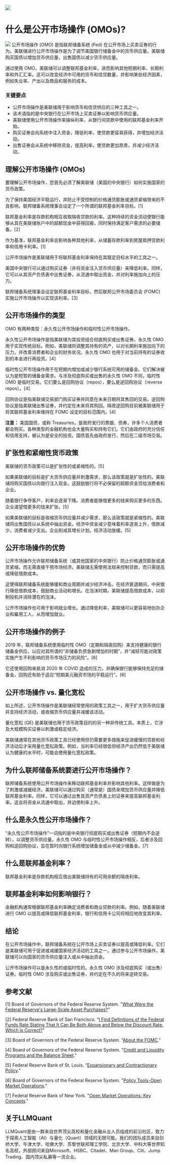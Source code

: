 ![](https://fastly.jsdelivr.net/gh/bucketio/img11@main/2024/10/21/1729466068183-23134fce-3131-4262-b18c-f378d71af4f6.gif)
# 什么是公开市场操作 (OMOs)?
![](https://fastly.jsdelivr.net/gh/bucketio/img9@main/2024/10/20/1729465031968-b3c8959e-1d37-4b8a-91b1-b0b0dfe25143.png)
公开市场操作 (OMO) 是指联邦储备系统 (Fed) 在公开市场上买卖证券的行为。美联储进行公开市场操作是为了调节美国银行储备金中的货币供应量。美联储购买国债以增加货币供应量，出售国债以减少货币供应量。

通过使用 OMO，美联储可以调整联邦基金利率，进而影响其他短期利率、长期利率和外汇汇率。这可以改变经济中可用的货币和信贷数量，并影响某些经济因素，例如失业率、产出以及商品和服务的成本。

### 关键要点

- 公开市场操作是美联储用于影响货币和信贷供应的三种工具之一。
- 该术语指的是中央银行在公开市场上买卖证券以影响货币供应量。
- 美联储使用公开市场操作来操纵利率，从银行间贷款中使用的联邦基金利率开始。
- 购买证券会向系统中注入资金，降低利率，使贷款更容易获得，并增加经济活动。
- 出售证券会从系统中移除资金，提高利率，使贷款更加昂贵，并减少经济活动。

## 理解公开市场操作 (OMOs)

要理解公开市场操作，您首先必须了解美联储（美国的中央银行）如何实施国家的货币政策。

为了保持美国经济平稳运行，并防止不受控制的价格通货膨胀或通货紧缩带来的不良影响，联邦储备系统理事会设定了一个所谓的联邦基金利率目标。[1]

联邦基金利率是存款机构相互收取隔夜贷款的利率。这种持续的资金流动使银行能够从其在美联储账户中的超额现金中获得回报，同时保持满足客户需求的必要储备。[2]

作为基准，联邦基金利率会影响各种其他利率，从储蓄存款利率到房屋抵押贷款利率和信用卡利率。[1]

公开市场操作是美联储用于将联邦基金利率保持在其既定目标水平的工具之一。

美国中央银行可以通过购买证券（并将资金注入货币供应量）来降低利率。同样，它可以从其资产负债表中出售证券，从流通中取出资金，并对利率施加向上的压力。

联邦储备系统理事会设定联邦基金利率目标，然后联邦公开市场委员会 (FOMC) 实施公开市场操作以实现该利率。[3]

## 公开市场操作的类型

OMO 有两种类型：永久性公开市场操作和临时性公开市场操作。

永久性公开市场操作是指美联储为其投资组合彻底购买或出售证券。永久性 OMO 用于实现传统目标。例如，美联储将调整其持有的资产，以对长期利率施加向下的压力，并改善消费者和企业的财务状况。永久性 OMO 也用于对当前持有的证券收到的本金进行再投资。[4]

临时性公开市场操作用于在短期内增加或减少银行系统可用的储备金。它们解决被认为是短暂的储备金需求。与涉及彻底购买或出售的永久性 OMO 不同，临时性 OMO 是临时交易。它们要么是回购协议（repos），要么是逆回购协议（reverse repos）。[4]

回购协议是指美联储交易部门购买证券并同意在未来日期将其售回的交易。逆回购协议是指美联储出售证券，并约定在未来将其购回。隔夜逆回购目前被美联储用于将其联邦基金利率维持在 FOMC 设定的目标范围内。[4]

**注意：** 美国国债，或称 Treasuries，是政府发行的票据、债券，许多个人消费者都会购买。各种类型的金融机构也会大量购买和持有它们。它们由政府的充分信任和信用支持，被认为是安全的投资。国债首先由政府发行，然后在二级市场交易。

## 扩张性和紧缩性货币政策

美联储的货币政策可以是扩张性的或紧缩性的。[5]

如果美联储的目标是扩大货币供应量并刺激需求，那么该政策就是扩张性的。美联储将购买国债以向银行注入现金。这鼓励银行将不必保留的超额资金贷给消费者和企业。

随着银行争夺客户，利率会逐渐下降。消费者能够借更多的钱来购买更多的东西。企业渴望借更多的钱来扩张。[5]

如果美联储的目标是收缩货币供应量并减少需求，那么该政策就是紧缩性的。美联储将出售国债以从系统中抽出资金。经济中资金减少意味着利率逐渐上升，借款减少。消费者减少支出。企业削减其增长计划。经济活动放缓。[5]

## 公开市场操作的优势

公开市场操作允许联邦储备系统（或其他国家的中央银行）防止价格通货膨胀或通货紧缩，而无需直接干预市场经济。美联储无需使用法规来控制贷款，而只需提高或降低借款成本。

这使得联邦储备系统能够缓和商业周期并减少经济冲击。在经济衰退期间，中央银行降低借款成本，鼓励商业活动和增长。在泡沫时期，美联储提高借款成本，以抑制投机并消除潜在的泡沫。

公开市场操作也可用于影响就业增长。通过降低利率，美联储可以更容易地创办企业和雇用工人，从而增加就业。

## 公开市场操作的例子

2019 年，联邦储备系统使用临时性 OMO（定期和隔夜回购）来支持健康的银行储备金供应，以应对其所谓的“非储备负债急剧增加的时期”，并“减轻可能对政策实施产生不利影响的货币市场压力的风险”。[6]

它还使用回购来抵消 2020 年 COVID 造成的压力，并确保银行能够保持充足的储备金。回购还有助于适应“短期美元融资市场的平稳运行”。[6]

## 公开市场操作 vs. 量化宽松

如上所述，公开市场操作是美联储经常使用的政策工具之一，用于扩大货币供应量并支持经济活动，或收缩货币供应量并减缓该活动。

量化宽松 (QE) 是美联储也用于货币政策目的的另一种非传统工具。本质上，它涉及大规模购买证券以刺激或稳定经济。

美联储通常在其他货币政策工具已经使用但仍需要更多措施来促进缓慢的贷款和经济活动后才采用量化宽松政策。例如，当利率已经很低但经济产出仍然低于美联储认为健康的水平时，可能会使用量化宽松政策。

## 为什么联邦储备系统要进行公开市场操作？

联邦储备系统使用公开市场操作来移动联邦基金利率并影响其他利率。这样做是为了刺激或减缓经济。美联储可以通过购买（通常是）国债来增加货币供应量并降低联邦基金利率。同样，它可以通过出售其资产负债表上的证券来提高联邦基金利率。这会将资金从流通中取出，并迫使利率上升。

## 什么是永久性公开市场操作？

“永久性公开市场操作”一词指的是中央银行彻底购买或出售证券（短期内不会逆转），以调整货币供应量。永久性 OMO 与临时性公开市场操作相反，后者涉及回购和逆回购协议，旨在暂时向银行系统增加储备金或从中减少储备金。[7]

## 什么是联邦基金利率？

联邦基金利率是存款机构相互借出美联储持有的可用余额的隔夜利率。

## 联邦基金利率如何影响银行？

金融机构通常根据联邦基金利率确定消费者和商业贷款的利率。例如，随着美联储进行 OMO 以提高或降低联邦基金利率，银行和信用卡公司将相应地改变其利率。

## 结论

在公开市场操作中，联邦储备系统在公开市场上买卖证券以提高或降低利率。它们是美联储可用于促进或减缓国家经济活动的工具之一。通过参与公开市场操作，美联储可以向国家的货币供应量注入或从中抽出资金。

公开市场操作可以是永久性的或临时性的。永久性 OMO 涉及彻底购买（或出售）证券。临时性 OMO 涉及购买或出售证券，并约定在不久的将来逆转交易。

## 参考文献

[1] Board of Governors of the Federal Reserve System. "[What Were the Federal Reserve's Large-Scale Asset Purchases?](https://www.federalreserve.gov/faqs/what-were-the-federal-reserves-large-scale-asset-purchases.htm)"

[2] Federal Reserve Bank of San Francisco. “[I Find Definitions of the Federal Funds Rate Stating That It Can Be Both Above and Below the Discount Rate. Which is Correct?](https://www.frbsf.org/education/publications/doctor-econ/2004/september/federal-funds-rate-discount-rate/)"

[3] Board of Governors of the Federal Reserve System. “[About the FOMC](https://www.federalreserve.gov/monetarypolicy/fomc.htm).”

[4] Board of Governors of the Federal Reserve System. "[Credit and Liquidity Programs and the Balance Sheet](https://www.federalreserve.gov/monetarypolicy/bst_openmarketops.htm)."

[5] Federal Reserve Bank of St. Louis. “[Expansionary and Contractionary Policy](https://www.stlouisfed.org/in-plain-english/expansionary-and-contractionary-policy).”

[6] Board of Governors of the Federal Reserve System. "[Policy Tools-Open Market Operations](https://www.federalreserve.gov/monetarypolicy/openmarket.htm)."

[7] Federal Reserve Bank of New York. "[Open Market Operations: Key Concepts](https://www.newyorkfed.org/markets/openmarket_concepts.html)."

## 关于LLMQuant
LLMQuant是由一群来自世界顶尖高校和量化金融从业人员组成的前沿社区，致力于探索人工智能（AI）与量化（Quant）领域的无限可能。我们的团队成员来自剑桥大学、牛津大学、哈佛大学、苏黎世联邦理工学院、北京大学、中科大等世界知名高校，外部顾问来自Microsoft、HSBC、Citadel、Man Group、Citi、Jump Trading、国内顶尖私募等一流企业。